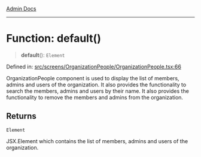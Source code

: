 [Admin Docs](/)

***

# Function: default()

> **default**(): `Element`

Defined in: [src/screens/OrganizationPeople/OrganizationPeople.tsx:66](https://github.com/PalisadoesFoundation/talawa-admin/blob/main/src/screens/OrganizationPeople/OrganizationPeople.tsx#L66)

OrganizationPeople component is used to display the list of members, admins and users of the organization.
It also provides the functionality to search the members, admins and users by their name.
It also provides the functionality to remove the members and admins from the organization.

## Returns

`Element`

JSX.Element which contains the list of members, admins and users of the organization.
